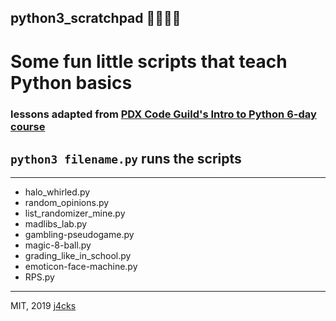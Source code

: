 ## python3_scratchpad 🐍🏋️‍♂️📑

# Some fun little scripts that teach Python basics

### lessons adapted from [PDX Code Guild's Intro to Python 6-day course](https://pdxcodeguild.com/pdx_code_guild_courses/)

## `python3 filename.py` runs the scripts
_________
+ halo_whirled.py
+ random_opinions.py
+ list_randomizer_mine.py
+ madlibs_lab.py
+ gambling-pseudogame.py
+ magic-8-ball.py
+ grading_like_in_school.py
+ emoticon-face-machine.py
+ RPS.py

_________
MIT, 2019 [j4cks](https://www.j4cks.com)

